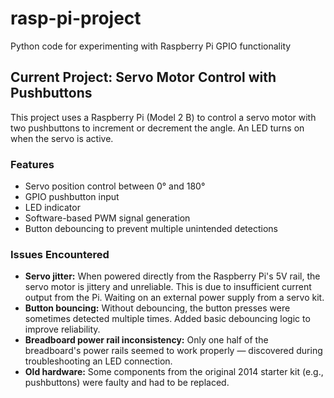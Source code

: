 # rasp-pi-project
Python code for experimenting with Raspberry Pi GPIO functionality

## Current Project: Servo Motor Control with Pushbuttons

This project uses a Raspberry Pi (Model 2 B) to control a servo motor with two pushbuttons to increment or decrement the angle. An LED turns on when the servo is active.

### Features
- Servo position control between 0° and 180°
- GPIO pushbutton input
- LED indicator
- Software-based PWM signal generation
- Button debouncing to prevent multiple unintended detections

### Issues Encountered
- **Servo jitter:** When powered directly from the Raspberry Pi's 5V rail, the servo motor is jittery and unreliable. This is due to insufficient current output from the Pi. Waiting on an external power supply from a servo kit.
- **Button bouncing:** Without debouncing, the button presses were sometimes detected multiple times. Added basic debouncing logic to improve reliability.
- **Breadboard power rail inconsistency:** Only one half of the breadboard's power rails seemed to work properly — discovered during troubleshooting an LED connection.
- **Old hardware:** Some components from the original 2014 starter kit (e.g., pushbuttons) were faulty and had to be replaced.


